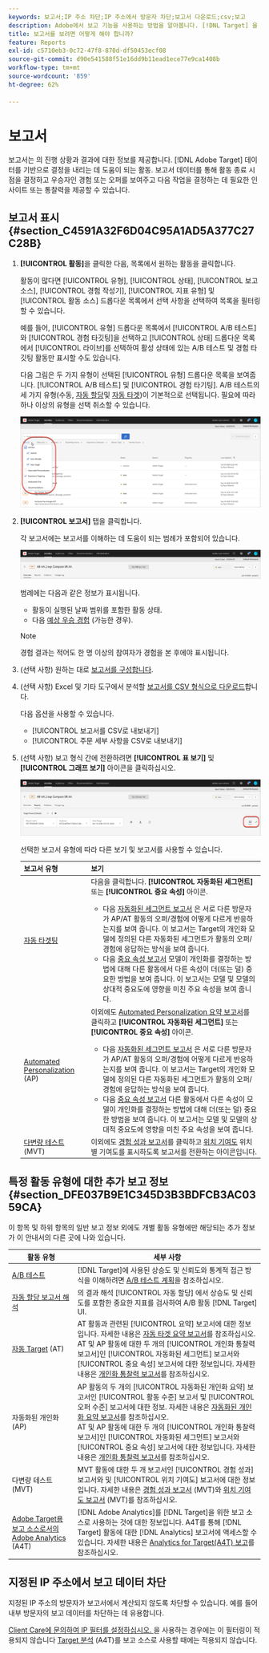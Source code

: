 ```yaml
---
keywords: 보고서;IP 주소 차단;IP 주소에서 방문자 차단;보고서 다운로드;csv;보고
description: Adobe에서 보고 기능을 사용하는 방법을 알아봅니다. [!DNL Target] 을 클릭하여 활동의 성과를 검사합니다. 데이터를 기반으로 더 나은 결정을 내려 ROI를 높일 수 있습니다.
title: 보고서를 보려면 어떻게 해야 합니까?
feature: Reports
exl-id: c5710eb3-0c72-47f8-870d-df50453ecf08
source-git-commit: d90e541588f51e16dd9b11ead1ece77e9ca1408b
workflow-type: tm+mt
source-wordcount: '859'
ht-degree: 62%

---
```


# 보고서

보고서는 의 진행 상황과 결과에 대한 정보를 제공합니다. [!DNL Adobe Target] 데이터를 기반으로 결정을 내리는 데 도움이 되는 활동. 보고서 데이터를 통해 활동 종료 시점을 결정하고 우승자인 경험 또는 오퍼를 보여주고 다음 작업을 결정하는 데 필요한 인사이트 또는 통찰력을 제공할 수 있습니다.

## 보고서 표시 {#section_C4591A32F6D04C95A1AD5A377C27C28B}

1. **[!UICONTROL 활동]**&#x200B;을 클릭한 다음, 목록에서 원하는 활동을 클릭합니다.

   활동이 많다면 [!UICONTROL 유형], [!UICONTROL 상태], [!UICONTROL 보고 소스], [!UICONTROL 경험 작성기], [!UICONTROL 지표 유형] 및 [!UICONTROL 활동 소스] 드롭다운 목록에서 선택 사항을 선택하여 목록을 필터링할 수 있습니다.

   예를 들어, [!UICONTROL 유형] 드롭다운 목록에서 [!UICONTROL A/B 테스트]와 [!UICONTROL 경험 타깃팅]을 선택하고 [!UICONTROL 상태] 드롭다운 목록에서 [!UICONTROL 라이브]를 선택하여 활성 상태에 있는 A/B 테스트 및 경험 타깃팅 활동만 표시할 수도 있습니다.

   다음 그림은 두 가지 유형이 선택된 [!UICONTROL 유형] 드롭다운 목록을 보여줍니다. [!UICONTROL A/B 테스트] 및 [!UICONTROL 경험 타기팅]. A/B 테스트의 세 가지 유형(수동, [자동 할당](/help/main/c-activities/automated-traffic-allocation/automated-traffic-allocation.md)및 [자동 타겟](/help/main/c-activities/auto-target/auto-target-to-optimize.md))이 기본적으로 선택됩니다. 필요에 따라 하나 이상의 유형을 선택 취소할 수 있습니다.

   ![유형별 보고서 필터링](/help/main/c-reports/assets/report_filters-new.png)

1. **[!UICONTROL 보고서]** 탭을 클릭합니다.

   각 보고서에는 보고서를 이해하는 데 도움이 되는 범례가 포함되어 있습니다.

   ![보고서 범례](/help/main/c-reports/assets/report_menu_bar-new.png)

   범례에는 다음과 같은 정보가 표시됩니다.

   * 활동이 실행된 날짜 범위를 포함한 활동 상태.
   * 다음 [예상 우승 경험](/help/main/c-activities/automated-traffic-allocation/determine-winner.md) (가능한 경우).

   >[!NOTE]
   >
   >경험 결과는 적어도 한 명 이상의 참여자가 경험을 본 후에야 표시됩니다.

1. (선택 사항) 원하는 대로 [보고서를 구성합니다](/help/main/c-reports/c-report-settings/report-settings.md#concept_4BB6A7FDAB6F4806A632F9CD989B8BFA).
1. (선택 사항) Excel 및 기타 도구에서 분석할 [보고서를 CSV 형식으로 다운로드](/help/main/c-reports/c-report-settings/downloading-data-in-csv-file.md)합니다.

   다음 옵션을 사용할 수 있습니다.

   * [!UICONTROL 보고서를 CSV로 내보내기]
   * [!UICONTROL 주문 세부 사항을 CSV로 내보내기]

1. (선택 사항) 보고 형식 간에 전환하려면 **[!UICONTROL 표 보기]** 및 **[!UICONTROL 그래프 보기]** 아이콘을 클릭하십시오.

   ![표 및 그래프 보기 아이콘](/help/main/c-reports/assets/table-and-graph-icons.png)

   선택한 보고서 유형에 따라 다른 보기 및 보고서를 사용할 수 있습니다.

   | 보고서 유형 | 보기 |
   | --- | --- |
   | [자동 타겟팅](/help/main/c-activities/auto-target/auto-target-to-optimize.md) | 다음을 클릭합니다. **[!UICONTROL 자동화된 세그먼트]** 또는 **[!UICONTROL 중요 속성]** 아이콘.<ul><li>다음 [자동화된 세그먼트 보고서](/help/main/c-reports/c-personalization-insights-reports/automated-segments-report.md) 은 서로 다른 방문자가 AP/AT 활동의 오퍼/경험에 어떻게 다르게 반응하는지를 보여 줍니다. 이 보고서는 Target의 개인화 모델에 정의된 다른 자동화된 세그먼트가 활동의 오퍼/경험에 응답하는 방식을 보여 줍니다.</li><li>다음 [중요 속성 보고서](/help/main/c-reports/c-personalization-insights-reports/important-attributes-report.md) 모델이 개인화를 결정하는 방법에 대해 다른 활동에서 다른 속성이 더(또는 덜) 중요한 방법을 보여 줍니다. 이 보고서는 모델 및 모델의 상대적 중요도에 영향을 미친 주요 속성을 보여 줍니다.</li></ul> |
   | [Automated Personalization](/help/main/c-activities/t-automated-personalization/automated-personalization.md) (AP) | 이외에도 [Automated Personalization 요약 보고서](/help/main/c-reports/personalization-reports/reports-ap.md)를 클릭하고 **[!UICONTROL 자동화된 세그먼트]** 또는 **[!UICONTROL 중요 속성]** 아이콘.<ul><li>다음 [자동화된 세그먼트 보고서](/help/main/c-reports/c-personalization-insights-reports/automated-segments-report.md) 은 서로 다른 방문자가 AP/AT 활동의 오퍼/경험에 어떻게 다르게 반응하는지를 보여 줍니다. 이 보고서는 Target의 개인화 모델에 정의된 다른 자동화된 세그먼트가 활동의 오퍼/경험에 응답하는 방식을 보여 줍니다.</li><li>다음 [중요 속성 보고서](/help/main/c-reports/c-personalization-insights-reports/important-attributes-report.md) 다른 활동에서 다른 속성이 모델이 개인화를 결정하는 방법에 대해 더(또는 덜) 중요한 방법을 보여 줍니다. 이 보고서는 모델 및 모델의 상대적 중요도에 영향을 미친 주요 속성을 보여 줍니다.</li></ul> |
   | [다변량 테스트](/help/main/c-activities/c-multivariate-testing/multivariate-testing.md) (MVT) | 이외에도 [경험 성과 보고서](/help/main/c-reports/multivariate-test-reports/experience-performance-report.md)를 클릭하고 [위치 기여도](/help/main/c-reports/multivariate-test-reports/location-contribution-report.md) 위치별 기여도를 표시하도록 보고서를 전환하는 아이콘입니다. |

## 특정 활동 유형에 대한 추가 보고 정보 {#section_DFE037B9E1C345D3B3BDFCB3AC0359CA}

이 항목 및 하위 항목의 일반 보고 정보 외에도 개별 활동 유형에만 해당되는 추가 정보가 이 안내서의 다른 곳에 나와 있습니다.

| 활동 유형 | 세부 사항 |
|--- |--- |
| [A/B 테스트](/help/main/c-activities/t-test-ab/test-ab.md) | [!DNL Target]에 사용된 상승도 및 신뢰도와 통계적 접근 방식을 이해하려면 [A/B 테스트 계획](/help/main/c-activities/t-test-ab/sample-size-determination.md)을 참조하십시오. |
| [자동 할당 보고서 해석](/help/main/c-activities/automated-traffic-allocation/determine-winner.md) | 의 결과 해석 [!UICONTROL 자동 할당] 에서 상승도 및 신뢰도를 포함한 중요한 지표를 검사하여 A/B 활동 [!DNL Target] UI. |
| [자동 Target](/help/main/c-activities/auto-target/auto-target-to-optimize.md) (AT) | AT 활동과 관련된 [!UICONTROL 요약] 보고서에 대한 정보입니다. 자세한 내용은 [자동 타겟 요약 보고서](/help/main/c-reports/personalization-reports/auto-target-summary-report.md)를 참조하십시오.<br>AT 및 AP 활동에 대한 두 개의 [!UICONTROL 개인화 통찰력 보고서]인 [!UICONTROL 자동화된 세그먼트] 보고서와 [!UICONTROL 중요 속성] 보고서에 대한 정보입니다. 자세한 내용은 [개인화 통찰력 보고서](/help/main/c-reports/c-personalization-insights-reports/personalization-insights-reports.md)를 참조하십시오. |
| [](/help/main/c-activities/t-automated-personalization/automated-personalization.md)자동화된 개인화(AP) | AP 활동의 두 개의 [!UICONTROL 자동화된 개인화 요약] 보고서인 [!UICONTROL 활동 수준] 보고서 및 [!UICONTROL 오퍼 수준] 보고서에 대한 정보. 자세한 내용은 [자동화된 개인화 요약 보고서](/help/main/c-reports/personalization-reports/reports-ap.md)를 참조하십시오.<br>AT 및 AP 활동에 대한 두 개의 [!UICONTROL 개인화 통찰력 보고서]인 [!UICONTROL 자동화된 세그먼트] 보고서와 [!UICONTROL 중요 속성] 보고서에 대한 정보입니다. 자세한 내용은 [개인화 통찰력 보고서](/help/main/c-reports/c-personalization-insights-reports/personalization-insights-reports.md)를 참조하십시오. |
| [](/help/main/c-activities/c-multivariate-testing/multivariate-testing.md)다변량 테스트(MVT) | MVT 활동에 대한 두 개 보고서인 [!UICONTROL 경험 성과] 보고서와 및 [!UICONTROL 위치 기여도] 보고서에 대한 정보입니다. 자세한 내용은 [경험 성과 보고서](/help/main/c-reports/multivariate-test-reports/experience-performance-report.md) (MVT)와 [위치 기여도 보고서](/help/main/c-reports/multivariate-test-reports/location-contribution-report.md) (MVT)를 참조하십시오. |
| [Adobe Target용 보고 소스로서의 Adobe Analytics](/help/main/c-integrating-target-with-mac/a4t/a4t.md) (A4T) | [!DNL Adobe Analytics]를 [!DNL Target]을 위한 보고 소스로 사용하는 것에 대한 정보입니다. A4T를 통해 [!DNL Target] 활동에 대한 [!DNL Analytics] 보고서에 액세스할 수 있습니다. 자세한 내용은 [Analytics for Target(A4T) 보고](/help/main/c-reports/analytics-for-target-a4t-reporting.md)를 참조하십시오. |

## 지정된 IP 주소에서 보고 데이터 차단

지정된 IP 주소의 방문자가 보고서에서 계산되지 않도록 차단할 수 있습니다. 예를 들어 내부 방문자의 보고 데이터를 차단하는 데 유용합니다.

[Client Care에 문의하여 IP 필터를 설정하십시오. ](/help/main/cmp-resources-and-contact-information.md#reference_ACA3391A00EF467B87930A450050077C) 을 사용하는 경우에는 이 필터링이 적용되지 않습니다 [Target 분석](/help/main/c-integrating-target-with-mac/a4t/a4t.md#concept_7540C8C04259434AB6EE33B09F47A1DE) (A4T)를 보고 소스로 사용할 때에는 적용되지 않습니다.

